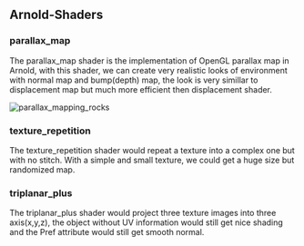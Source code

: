 ## Arnold-Shaders

### parallax_map

The parallax_map shader is the implementation of OpenGL parallax map in Arnold, with this shader, we can create very realistic looks of environment with normal map and bump(depth) map, the look is very simillar to displacement map but much more efficient then displacement shader.

![parallax_mapping_rocks](https://user-images.githubusercontent.com/16664056/41274826-664d956c-6e51-11e8-8116-439cba3f8a5e.png)

### texture_repetition

The texture_repetition shader would repeat a texture into a complex one but with no stitch. With a simple and small texture, we could get a huge size but randomized map.

### triplanar_plus

The triplanar_plus shader would project three texture images into three axis(x,y,z), the object without UV information would still get nice shading and the Pref attribute would still get smooth normal.